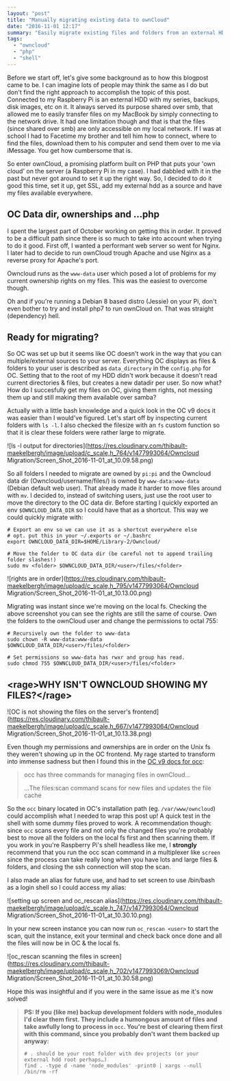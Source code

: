 ```yaml
---
layout: "post"
title: "Manually migrating existing data to ownCloud"
date: "2016-11-01 12:17"
summary: "Easily migrate existing files and folders from an external HDD to your ownCloud's data directory"
tags:
  - "owncloud"
  - "php"
  - "shell"
---
```


Before we start off, let's give some background as to how this blogpost came to be. I can imagine lots of people may think the same as I do but don't find the right approach to accomplish the topic of this post.  
Connected to my Raspberry Pi is an external HDD with my series, backups, disk images, etc on it. It always served its purpose shared over smb, that allowed me to easily transfer files on my MacBook by simply connecting to the network drive. It had one limitation though and that is that the files (since shared over smb) are only accessible on my local network. If I was at school I had to Facetime my brother and tell him how to connect, where to find the files, download them to his computer and send them over to me via iMessage. You get how cumbersome that is.

So enter ownCloud, a promising platform built on PHP that puts your 'own cloud' on the server (a Raspberry Pi in my case). I had dabbled with it in the past but never got around to set it up the right way. So, I decided to do it good this time, set it up, get SSL, add my external hdd as a source and have my files available everywhere.

## OC Data dir, ownerships and …php
I spent the largest part of October working on getting this in order. It proved to be a difficult path since there is so much to take into account when trying to do it good. First off, I wanted a performant web server so went for Nginx. I later had to decide to run ownCloud trough Apache and use Nginx as a reverse proxy for Apache's port.

Owncloud runs as the `www-data` user which posed a lot of problems for my current ownership rights on my files. This was the easiest to overcome though.

Oh and if you're running a Debian 8 based distro (Jessie) on your Pi, don't even bother to try and install php7 to run ownCloud on. That was straight (dependency) hell.

## Ready for migrating?
So OC was set up but it seems like OC doesn't work in the way that you can multiple/external sources to your server. Everything OC displays as files & folders to your user is described as `data_directory` in the `config.php` for OC. Setting that to the root of my HDD didn't work because it doesn't read current directories & files, but creates a new datadir per user. So now what? How do I succesfully get my files on OC, giving them rights, not messing them up and still making them available over samba?

Actually with a little bash knowledge and a quick look in the OC v9 docs it was easier than I would've figured. Let's start off by inspecting current folders with `ls -l`. I also checked the filesize with an `fs` custom function so that it is clear these folders were rather large to migrate.

![ls -l output for directories](https://res.cloudinary.com/thibault-maekelbergh/image/upload/c_scale,h_764/v1477993064/Owncloud Migration/Screen_Shot_2016-11-01_at_10.09.58.png)

So all folders I needed to migrate are owned by `pi:pi` and the Owncloud data dir (Owncloud/username/files/) is owned by `www-data:www-data` (Debian default web user). That already made it harder to move files around with `mv`. I decided to, instead of switching users, just use the root user to move the directory to the OC data dir. Before starting I quickly exported an env `$OWNCLOUD_DATA_DIR` so I could have that as a shortcut. This way we could quickly migrate with:

```shell
# Export an env so we can use it as a shortcut everywhere else
# opt. put this in your ~/.exports or ~/.bashrc
export OWNCLOUD_DATA_DIR=$HOME/Library-2/Owncloud/

# Move the folder to OC data dir (be careful not to append trailing folder slashes!)
sudo mv <folder> $OWNCLOUD_DATA_DIR/<user>/files/<folder>
```

![rights are in order](https://res.cloudinary.com/thibault-maekelbergh/image/upload/c_scale,h_795/v1477993064/Owncloud Migration/Screen_Shot_2016-11-01_at_10.13.00.png)

Migrating was instant since we're moving on the local fs. Checking the above screenshot you can see the rights are still the same of course. Own the folders to the ownCloud user and change the permissions to octal 755:

```shell
# Recursively own the folder to www-data
sudo chown -R www-data:www-data $OWNCLOUD_DATA_DIR/<user>/files/<folder>

# Set permissions so www-data has rwxr and group has read.
sudo chmod 755 $OWNCLOUD_DATA_DIR/<user>/files/<folder>
```

## \<rage>WHY ISN'T OWNCLOUD SHOWING MY FILES?\</rage>
![OC is not showing the files on the server's frontend](https://res.cloudinary.com/thibault-maekelbergh/image/upload/c_scale,h_667/v1477993064/Owncloud Migration/Screen_Shot_2016-11-01_at_10.13.38.png)

Even though my permissions and ownerships are in order on the Unix fs they weren't showing up in the OC frontend.
My rage started to transform into immense sadness but then I found this in the [OC v9 docs for occ](https://doc.owncloud.org/server/latest/admin_manual/configuration_server/occ_command.html?highlight=occ#file-operations):

> occ has three commands for managing files in ownCloud…
>
> …The files:scan command scans for new files and updates the file cache

So the `occ` binary located in OC's installation path (eg. `/var/www/owncloud`) could accomplish what I needed to wrap this post up! A quick test in the shell with some dummy files proved to work. A recommendation though:
since `occ` scans every file and not only the changed files you're probably best to move all the folders on the local fs first and then scanning them. If you work in you're Raspberry Pi's shell headless like me, I **strongly** recommend that you run the occ scan command in a multiplexer like `screen` since the process can take really long when you have lots and large files & folders, and closing the ssh connection will stop the scan.

I also made an alias for future use, and had to set screen to use /bin/bash as a login shell so I could access my alias:

![setting up screen and oc_rescan alias](https://res.cloudinary.com/thibault-maekelbergh/image/upload/c_scale,h_747/v1477993064/Owncloud Migration/Screen_Shot_2016-11-01_at_10.30.10.png)

In your new screen instance you can now run `oc_rescan <user>` to start the scan, quit the instance, exit your terminal and check back once done and all the files will now be in OC & the local fs.

![oc_rescan scanning the files in screen](https://res.cloudinary.com/thibault-maekelbergh/image/upload/c_scale,h_702/v1477993069/Owncloud Migration/Screen_Shot_2016-11-01_at_10.30.58.png)

Hope this was insightful and if you were in the same issue as me it's now solved!

> __PS: If you (like me) backup development folders with node_modules I'd clear them first. They include a humongous amount of files and take awfully long to process in `occ`. You're best of clearing them first with this command, since you probably don't want them backed up anyway:__
>
> ```shell
> # . should be your root folder with dev projects (or your external hdd root perhaps…)
> find . -type d -name 'node_modules' -print0 | xargs --null /bin/rm -rf
> ```
